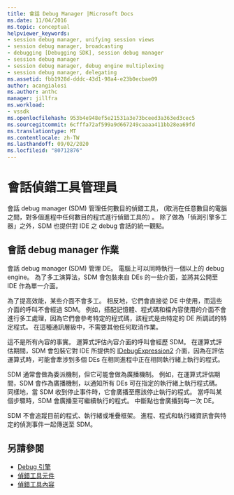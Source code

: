 ```yaml
---
title: 會話 Debug Manager |Microsoft Docs
ms.date: 11/04/2016
ms.topic: conceptual
helpviewer_keywords:
- session debug manager, unifying session views
- session debug manager, broadcasting
- debugging [Debugging SDK], session debug manager
- session debug manager
- session debug manager, debug engine multiplexing
- session debug manager, delegating
ms.assetid: fbb1928d-dddc-43d1-98a4-e23b0ecbae09
author: acangialosi
ms.author: anthc
manager: jillfra
ms.workload:
- vssdk
ms.openlocfilehash: 953b4e948ef5e21531a3e73bceed3a363ed3cec5
ms.sourcegitcommit: 6cfffa72af599a9d667249caaaa411bb28ea69fd
ms.translationtype: MT
ms.contentlocale: zh-TW
ms.lasthandoff: 09/02/2020
ms.locfileid: "80712876"
---
```

# <a name="session-debug-manager"></a>會話偵錯工具管理員
會話 debug manager (SDM) 管理任何數目的偵錯工具， (取消在任意數目的電腦之間，對多個進程中任何數目的程式進行偵錯工具的) 。 除了做為「偵測引擎多工器」之外，SDM 也提供對 IDE 之 debug 會話的統一觀點。

## <a name="session-debug-manager-operation"></a>會話 debug manager 作業
 會話 debug manager (SDM) 管理 DE。 電腦上可以同時執行一個以上的 debug engine。 為了多工演算法，SDM 會包裝來自 DEs 的一些介面，並將其公開至 IDE 作為單一介面。

 為了提高效能，某些介面不會多工。 相反地，它們會直接從 DE 中使用，而這些介面的呼叫不會經過 SDM。 例如，搭配記憶體、程式碼和檔內容使用的介面不會進行多工處理，因為它們會參考特定的程式碼，該程式是由特定的 DE 所調試的特定程式。 在這種通訊層級中，不需要其他任何取消作業。

 這不是所有內容的事實。 運算式評估內容介面的呼叫會經歷 SDM。 在運算式評估期間，SDM 會包裝它對 IDE 所提供的 [IDebugExpression2](../../extensibility/debugger/reference/idebugexpression2.md) 介面，因為在評估運算式時，可能會牽涉到多個 DEs 在相同進程中正在相同執行緒上執行的程式。

 SDM 通常會做為委派機制，但它可能會做為廣播機制。 例如，在運算式評估期間，SDM 會作為廣播機制，以通知所有 DEs 可在指定的執行緒上執行程式碼。 同樣地，當 SDM 收到停止事件時，它會廣播至應該停止執行的程式。 當呼叫某個步驟時，SDM 會廣播至可繼續執行的程式。 中斷點也會廣播到每一次 DE。

 SDM 不會追蹤目前的程式、執行緒或堆疊框架。 進程、程式和執行緒資訊會與特定的偵測事件一起傳送至 SDM。

## <a name="see-also"></a>另請參閱
- [Debug 引擎](../../extensibility/debugger/debug-engine.md)
- [偵錯工具元件](../../extensibility/debugger/debugger-components.md)
- [偵錯工具內容](../../extensibility/debugger/debugger-contexts.md)
